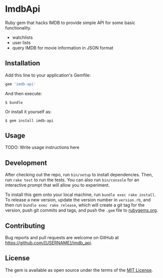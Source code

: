 # ImdbApi

Ruby gem that hacks IMDB to provide simple API for some basic functionality.
* watchlists
* user lists
* query IMDB for movie information in JSON format

## Installation

Add this line to your application's Gemfile:

```ruby
gem 'imdb-api'
```

And then execute:

    $ bundle

Or install it yourself as:

    $ gem install imdb-api

## Usage

TODO: Write usage instructions here

## Development

After checking out the repo, run `bin/setup` to install dependencies. Then, run `rake test` to run the tests. You can also run `bin/console` for an interactive prompt that will allow you to experiment.

To install this gem onto your local machine, run `bundle exec rake install`. To release a new version, update the version number in `version.rb`, and then run `bundle exec rake release`, which will create a git tag for the version, push git commits and tags, and push the `.gem` file to [rubygems.org](https://rubygems.org).

## Contributing

Bug reports and pull requests are welcome on GitHub at https://github.com/[USERNAME]/imdb_api.

## License

The gem is available as open source under the terms of the [MIT License](https://opensource.org/licenses/MIT).
